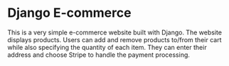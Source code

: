 # Django E-commerce

This is a very simple e-commerce website built with Django.
The website displays products. Users can add and remove products to/from their cart while also specifying the quantity of each item. They can  enter their address and choose Stripe to handle the payment processing.